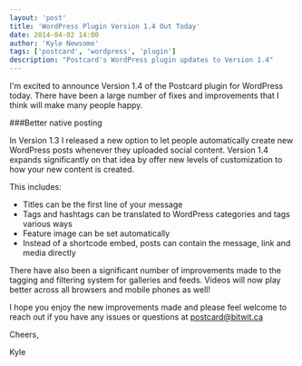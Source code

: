 ```yaml
---
layout: 'post'
title: 'WordPress Plugin Version 1.4 Out Today'
date: 2014-04-02 14:00
author: 'Kyle Newsome'
tags: ['postcard', 'wordpress', 'plugin']
description: "Postcard's WordPress plugin updates to Version 1.4"
---
```


I'm excited to announce Version 1.4 of the Postcard plugin for WordPress today. There have been a large number of fixes and improvements
that I think will make many people happy.

###Better native posting

In Version 1.3 I released a new option to let people automatically create new WordPress posts whenever they uploaded social content.
Version 1.4 expands significantly on that idea by offer new levels of customization to how your new content is created.

This includes:
- Titles can be the first line of your message
- Tags and hashtags can be translated to WordPress categories and tags various ways
- Feature image can be set automatically
- Instead of a shortcode embed, posts can contain  the message, link and media directly

There have also been a significant number of improvements made to the tagging and filtering system for galleries and feeds. Videos
will now play better across all browsers and mobile phones as well!

I hope you enjoy the new improvements made and please feel welcome to reach out if you have any issues or questions at [postcard@bitwit.ca](mailto:postcard@bitwit.ca)

Cheers,

Kyle